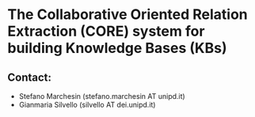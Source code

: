 # The Collaborative Oriented Relation Extraction (CORE) system for building Knowledge Bases (KBs) 

## Contact:

* Stefano Marchesin (stefano.marchesin AT unipd.it)
* Gianmaria Silvello (silvello AT dei.unipd.it)
